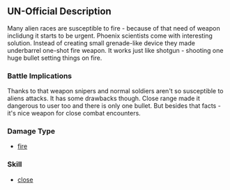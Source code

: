 ## UN-Official Description

Many alien races are susceptible to fire - because of that need of
weapon inclidung it starts to be urgent. Phoenix scientists come with
interesting solution. Instead of creating small grenade-like device they
made underbarrel one-shot fire weapon. It works just like shotgun -
shooting one huge bullet setting things on fire.

### Battle Implications

Thanks to that weapon snipers and normal soldiers aren't so susceptible
to aliens attacks. It has some drawbacks though. Close range made it
dangerous to user too and there is only one bullet. But besides that
facts - it's nice weapon for close combat encounters.

### Damage Type

- [fire](Damage/fire "wikilink")

### Skill

- [close](Skills/close "wikilink")